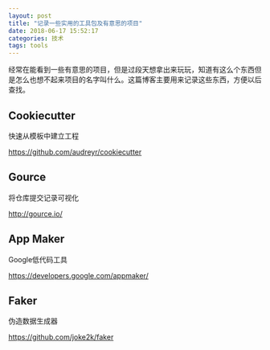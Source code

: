 ```yaml
---
layout: post
title: "记录一些实用的工具包及有意思的项目"
date: 2018-06-17 15:52:17
categories: 技术
tags: tools
---
```


经常在能看到一些有意思的项目，但是过段天想拿出来玩玩，知道有这么个东西但是怎么也想不起来项目的名字叫什么。这篇博客主要用来记录这些东西，方便以后查找。

## Cookiecutter

快速从模板中建立工程

https://github.com/audreyr/cookiecutter

## Gource

将仓库提交记录可视化

http://gource.io/

## App Maker

Google低代码工具

https://developers.google.com/appmaker/

## Faker

伪造数据生成器

https://github.com/joke2k/faker

